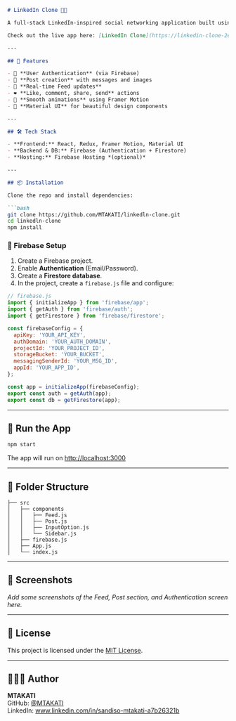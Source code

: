 ```markdown
# LinkedIn Clone 👥💼

A full-stack LinkedIn-inspired social networking application built using **React**, **Firebase**, **Redux**, and **Material UI**. Users can post updates, interact with content, and simulate a LinkedIn-like feed experience.

Check out the live app here: [LinkedIn Clone](https://linkedin-clone-2eb9e.web.app/)

---

## 🚀 Features

- 🔐 **User Authentication** (via Firebase)
- 📝 **Post creation** with messages and images
- 📰 **Real-time Feed updates**
- ❤️ **Like, comment, share, send** actions
- 🔄 **Smooth animations** using Framer Motion
- 🎨 **Material UI** for beautiful design components

---

## 🛠️ Tech Stack

- **Frontend:** React, Redux, Framer Motion, Material UI
- **Backend & DB:** Firebase (Authentication + Firestore)
- **Hosting:** Firebase Hosting *(optional)*

---

## 📦 Installation

Clone the repo and install dependencies:

```bash
git clone https://github.com/MTAKATI/linkedln-clone.git
cd linkedln-clone
npm install
```

### 🔧 Firebase Setup

1. Create a Firebase project.
2. Enable **Authentication** (Email/Password).
3. Create a **Firestore database**.
4. In the project, create a `firebase.js` file and configure:

```javascript
// firebase.js
import { initializeApp } from 'firebase/app';
import { getAuth } from 'firebase/auth';
import { getFirestore } from 'firebase/firestore';

const firebaseConfig = {
  apiKey: 'YOUR_API_KEY',
  authDomain: 'YOUR_AUTH_DOMAIN',
  projectId: 'YOUR_PROJECT_ID',
  storageBucket: 'YOUR_BUCKET',
  messagingSenderId: 'YOUR_MSG_ID',
  appId: 'YOUR_APP_ID',
};

const app = initializeApp(firebaseConfig);
export const auth = getAuth(app);
export const db = getFirestore(app);
```

---

## 🚧 Run the App

```bash
npm start
```

The app will run on [http://localhost:3000](http://localhost:3000)

---

## 📁 Folder Structure

```
├── src
│   ├── components
│   │   ├── Feed.js
│   │   ├── Post.js
│   │   ├── InputOption.js
│   │   └── Sidebar.js
│   ├── firebase.js
│   ├── App.js
│   └── index.js
```

---

## 📸 Screenshots

_Add some screenshots of the Feed, Post section, and Authentication screen here._

---

## 📄 License

This project is licensed under the [MIT License](LICENSE).

---

## 🙋🏽‍♂️ Author

**MTAKATI**  
GitHub: [@MTAKATI](https://github.com/MTAKATI)  
LinkedIn: www.linkedin.com/in/sandiso-mtakati-a7b26321b
```
